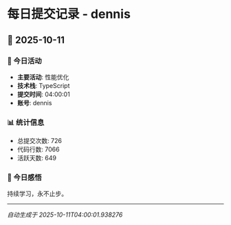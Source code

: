 # 每日提交记录 - dennis

## 📅 2025-10-11

### 🎯 今日活动
- **主要活动**: 性能优化
- **技术栈**: TypeScript
- **提交时间**: 04:00:01
- **账号**: dennis

### 📊 统计信息
- 总提交次数: 726
- 代码行数: 7066
- 活跃天数: 649

### 💭 今日感悟
持续学习，永不止步。

---
*自动生成于 2025-10-11T04:00:01.938276*
